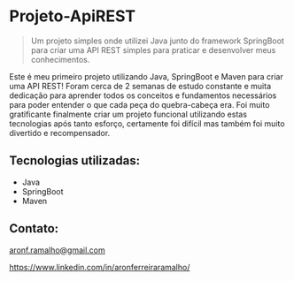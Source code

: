 # Projeto-ApiREST
> Um projeto simples onde utilizei Java junto do framework SpringBoot para criar uma API REST simples para praticar e desenvolver meus conhecimentos.

Este é meu primeiro projeto utilizando Java, SpringBoot e Maven para criar uma API REST! Foram cerca de 2 semanas de estudo constante e muita dedicação para aprender todos os conceitos e fundamentos necessários para poder entender o que cada peça do quebra-cabeça era.
 Foi muito gratificante finalmente criar um projeto funcional utilizando estas tecnologias após tanto esforço, certamente foi difícil mas também foi muito divertido e recompensador.
  
  ## Tecnologias utilizadas:
  
  - Java
  - SpringBoot 
  - Maven

## Contato:

aronf.ramalho@gmail.com

https://www.linkedin.com/in/aronferreiraramalho/
